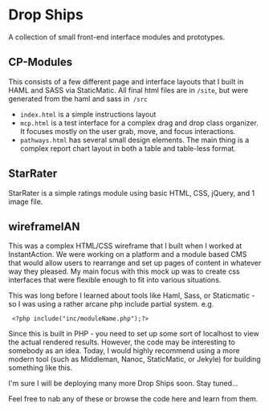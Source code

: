 # Drop Ships

A collection of small front-end interface modules and prototypes. 

## CP-Modules

This consists of a few different page and interface layouts that I built in HAML and SASS via StaticMatic. All final html files are in `/site`, but were generated from the haml and sass in` /src` 

* `index.html` is a simple instructions layout
* `mcp.html` is a test interface for a complex drag and drop class organizer. It focuses mostly on the user grab, move, and focus interactions.
* `pathways.html` has several small design elements. The main thing is a complex report chart layout in both a table and table-less format.

## StarRater

StarRater is a simple ratings module using basic HTML, CSS, jQuery, and 1 image file.

## wireframeIAN

This was a complex HTML/CSS wireframe that I built when I worked at InstantAction. We were working on a platform and a module based CMS that would allow users to rearrange and set up pages of content in whatever way they pleased. My main focus with this mock up was to create css interfaces that were flexible enough to fit into various situations.

This was long before I learned about tools like Haml, Sass, or Staticmatic - so I was using a rather arcane php include partial system. e.g.

     <?php include("inc/moduleName.php");?>

Since this is built in PHP - you need to set up some sort of localhost to view the actual rendered results. However, the code may be interesting to somebody as an idea. Today, I would highly recommend using a more modern tool (such as Middleman, Nanoc, StaticMatic, or Jekyle) for building something like this.

I'm sure I will be deploying many more Drop Ships soon. Stay tuned... 

Feel free to nab any of these or browse the code here and learn from them.